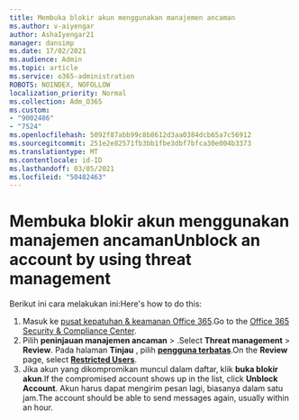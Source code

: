 ```yaml
---
title: Membuka blokir akun menggunakan manajemen ancaman
ms.author: v-aiyengar
author: AshaIyengar21
manager: dansimp
ms.date: 17/02/2021
ms.audience: Admin
ms.topic: article
ms.service: o365-administration
ROBOTS: NOINDEX, NOFOLLOW
localization_priority: Normal
ms.collection: Adm_O365
ms.custom:
- "9002486"
- "7524"
ms.openlocfilehash: 5092f87abb99c8b8612d3aa0384dcb65a7c56912
ms.sourcegitcommit: 251e2e82571fb3bb1fbe3dbf7bfca30e004b3373
ms.translationtype: MT
ms.contentlocale: id-ID
ms.lasthandoff: 03/05/2021
ms.locfileid: "50482463"
---
```

# <a name="unblock-an-account-by-using-threat-management"></a><span data-ttu-id="e405b-102">Membuka blokir akun menggunakan manajemen ancaman</span><span class="sxs-lookup"><span data-stu-id="e405b-102">Unblock an account by using threat management</span></span>

<span data-ttu-id="e405b-103">Berikut ini cara melakukan ini:</span><span class="sxs-lookup"><span data-stu-id="e405b-103">Here's how to do this:</span></span> 

1. <span data-ttu-id="e405b-104">Masuk ke [pusat kepatuhan & keamanan Office 365](https://go.microsoft.com/fwlink/p/?linkid=2077143).</span><span class="sxs-lookup"><span data-stu-id="e405b-104">Go to the [Office 365 Security & Compliance Center](https://go.microsoft.com/fwlink/p/?linkid=2077143).</span></span>
1. <span data-ttu-id="e405b-105">Pilih **peninjauan manajemen ancaman**  >  .</span><span class="sxs-lookup"><span data-stu-id="e405b-105">Select **Threat management** > **Review**.</span></span> <span data-ttu-id="e405b-106">Pada halaman **Tinjau** , pilih **[pengguna terbatas](https://go.microsoft.com/fwlink/?linkid=2103514)**.</span><span class="sxs-lookup"><span data-stu-id="e405b-106">On the **Review** page, select **[Restricted Users](https://go.microsoft.com/fwlink/?linkid=2103514)**.</span></span>
1. <span data-ttu-id="e405b-107">Jika akun yang dikompromikan muncul dalam daftar, klik **buka blokir akun**.</span><span class="sxs-lookup"><span data-stu-id="e405b-107">If the compromised account shows up in the list, click **Unblock Account**.</span></span> <span data-ttu-id="e405b-108">Akun harus dapat mengirim pesan lagi, biasanya dalam satu jam.</span><span class="sxs-lookup"><span data-stu-id="e405b-108">The account should be able to send messages again, usually within an hour.</span></span>